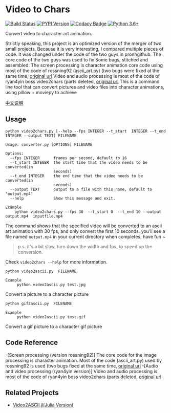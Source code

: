 # Video to Chars

[![Build Status](https://travis-ci.org/ryan4yin/video2chars.svg?branch=master)](https://travis-ci.org/ryan4yin/video2chars)
[![PYPI Version](https://img.shields.io/pypi/v/video2chars.svg)](https://pypi.org/project/video2chars/)
[![Codacy Badge](https://api.codacy.com/project/badge/Grade/07055fe560ba40af83ec09d413d93f4c)](https://app.codacy.com/app/xiaoyin_c/video2chars?utm_source=github.com&utm_medium=referral&utm_content=ryan4yin/video2chars&utm_campaign=Badge_Grade_Dashboard)
[![Python 3.6+](https://img.shields.io/pypi/pyversions/video2chars.svg?style=flat)](https://www.python.org/)

Convert video to character art animation.

Strictly speaking, this project is an optimized version of the merger of two small projects. Because it is very interesting, I compared multiple pieces of code. It was changed under the code of the two  guys in pronhgithub. The core code of the two  guys was used to fix Some bugs, stitched and assembled:
The screen processing is character animation core code using most of the code of rossning92 (ascii_art.py) (two bugs were fixed at the same time, [original url](https://gist.github.com/rossning92/bb1667e5e14a63148dcd61b4455ce52f)
Video and audio processing is most of the code of ryan4yin boss video2chars (parts deleted, [original url](https://github.com/ryan4yin/video2chars)
This is a command line tool that can convert pictures and video files into character animations, using pillow + moviepy to achieve

[中文说明](/doc/README-zh-cn.md)


## Usage

```
python video2chars.py [--help --fps INTEGER --t_start  INTEGER --t_end INTEGER --output TEXT] FILENAME

Usage: converter.py [OPTIONS] FILENAME

Options:
  --fps INTEGER      frames per second, default to 16
  --t_start INTEGER  the start time that the video needs to be converted(in
                     seconds)
  --t_end INTEGER    the end time that the video needs to be converted(in
                     seconds)
  --output TEXT      output to a file with this name, default to "output.mp4"
  --help             Show this message and exit.

Example
	python video2chars.py --fps 30  --t_start 0  --t_end 10 --output output.mp4  inputfile.mp4
```
The command shows that the specified video will be converted to an ascii art animation with 30 fps, and only convert the first 10 seconds. 
you'll see a file named `output.mp4` in your current directory when completes, have fun ~

>p.s. it's a bit slow, turn down the width and fps, to speed up the conversion. 

Check `video2chars --help` for more information.

```
python video2ascii.py  FILENAME

Example
	 python video2ascii.py test.jpg
```
Convert a picture to a character picture


```
python gif2ascii.py  FILENAME

Example
	 python video2ascii.py test.gif
```
Convert a gif picture to a character gif picture

## Code Reference
-[Screen processing (version rossning92)] The core code for the image processing is character animation. Most of the code (ascii_art.py) used by rossning92 is used (two bugs fixed at the same time, [original url](https://gist.github.com/rossning92/bb1667e5e14a63148dcd61b4455ce52f)
-[Audio and video processing (ryan4yin version)] Video and audio processing is most of the code of ryan4yin boss video2chars (parts deleted, [original url](https://github.com/ryan4yin/video2chars)



## Related Projects

- [Video2ASCII.jl(Julia Version)](https://github.com/ryan4yin/Video2ASCII.jl)


